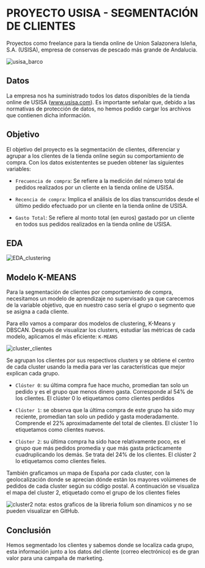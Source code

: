 # PROYECTO USISA - SEGMENTACIÓN DE CLIENTES
Proyectos como freelance  para la tienda online de Union Salazonera Isleña, S.A. (USISA),  empresa de conservas de pescado más grande de Andalucia.

![usisa_barco](https://github.com/AndresMembrillo/proyecto-usisa/assets/145653361/d019eb2f-299d-4f14-b5c2-a1bae1c6bb58)

## Datos
La empresa nos ha suministrado todos los datos disponibles de la tienda online de USISA (www.usisa.com). Es importante señalar que, debido a las normativas de protección de datos, no hemos podido cargar los archivos que contienen dicha información.

## Objetivo 
El objetivo del proyecto es la segmentación de clientes, diferenciar y agrupar a los clientes de la tienda online según su comportamiento de compra. Con los datos existententes se pueden obtener las siguientes variables:

- `Frecuencia de compra`: Se refiere a la medición del número total de pedidos realizados por un cliente en la tienda online de USISA. 

- `Recencia de compra`: Implica el análisis de los días transcurridos desde el último pedido efectuado por un cliente en la tienda online de USISA.

- `Gasto Total`: Se refiere al monto total (en euros) gastado por un cliente en todos sus pedidos realizados en la tienda online de USISA.

## EDA

![EDA_clustering](https://github.com/AndresMembrillo/proyecto-usisa/assets/145653361/22cefa6b-f4d0-4541-ada2-d854a24b56e2)

## Modelo K-MEANS
Para la segmentación de clientes por comportamiento de compra, necesitamos un modelo de aprendizaje no supervisado ya que carecemos de la variable objetivo, que en nuestro caso sería el grupo o segmento que se asigna a cada cliente.

Para ello vamos a comparar dos modelos de clustering, K-Means y DBSCAN. Después de visualizar los clusters, estudiar las métricas de cada modelo, aplicamos el más eficiente: `K-MEANS`

![cluster_clientes](https://github.com/AndresMembrillo/proyecto-usisa/assets/145653361/50e9c32a-9591-4dca-bfa2-ec08dbee9a7e)

Se agrupan los clientes por sus respectivos clusters y se obtiene el centro de cada cluster usando la media para ver las características que mejor explican cada grupo. 

- `Clúster 0`: su última compra fue hace mucho, promedian tan solo un pedido y es el grupo que menos dinero gasta. Corresponde al 54% de los clientes. El clúster 0 lo etiquetamos como clientes perdidos

- `Clúster 1`: se observa que la última compra de este grupo ha sido muy reciente, promedian tan solo un pedido y gasta moderadamente. Comprende el 22% aproximadamente del total de clientes. El clúster 1 lo etiquetamos  como clientes nuevos.

- `Clúster 2`: su última compra ha sido hace relativamente poco, es el grupo que más pedidos promedia y que más gasta prácticamente cuadruplicando los demás. Se trata del 24% de los clientes. El clúster 2  lo etiquetamos como clientes fieles.

También graficamos un mapa de España por cada cluster, con la geolocalización donde se aprecian dónde están los mayores volúmenes de pedidos de cada cluster según su código postal. A continuación se visualiza el mapa del cluster 2, etiquetado como el grupo de los clientes fieles

![cluster2](https://github.com/AndresMembrillo/proyecto-usisa/assets/145653361/bf86ea3b-d3a6-468b-bde4-2583e810ac5c)
nota: estos graficos de la libreria folium son dinamicos y no se pueden visualizar en GitHub.

## Conclusión
Hemos segmentado los clientes y sabemos donde se localiza cada grupo, esta información junto a los datos del cliente (correo electrónico) es de gran valor para una campaña de marketing.
